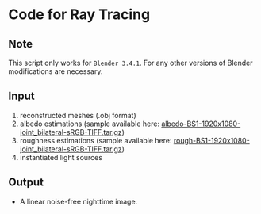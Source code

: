 # Code for Ray Tracing


## Note
This script only works for `Blender 3.4.1`. For any other versions of Blender modifications are necessary.


## Input
1. reconstructed meshes (.obj format)
2. albedo estimations (sample available here: [albedo-BS1-1920x1080-joint_bilateral-sRGB-TIFF.tar.gz](https://mega.nz/file/FiZWEazL#D7ZsDRLLLvAWiFYQkyEHPXEdviWMuqowmNzUFlRMuIs))
3. roughness estimations (sample available here: [rough-BS1-1920x1080-joint_bilateral-sRGB-TIFF.tar.gz](https://mega.nz/file/F6wg2IqD#VwX0p28YF8Z2RcezWOmQ37h5R0AZdrGnZInkFZmJFGc))
4. instantiated light sources
   
## Output
- A linear noise-free nighttime image.